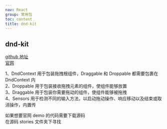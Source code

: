 ```yaml
---
nav: React
group: 常用包
toc: content
title: dnd-kit
---
```


## dnd-kit

<a href="https://github.com/clauderic/dnd-kit" target="_blank">github 地址</a>  
<a href="https://dndkit.com/" target="_blank">官网</a>

1、DndContext 用于包装拖拽根组件，Draggable 和 Droppable 都需要包裹在 DndContext 内  
2、Droppable 用于包装接收拖拽元素的组件，使组件能够放置  
3、Draggable 用于包装你需要拖动的组件，使组件能够被拖拽  
4、Sensors 用于检测不同的输入方法，以启动拖动操作、响应移动以及结束或取消操作，内置传

如果想要官网 demo 的代码需要下载源码  
在源码 stories 文件夹下寻找
